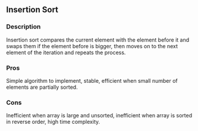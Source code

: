 ## Insertion Sort

### Description
Insertion sort compares the current element with the element before it and swaps them if the element before is bigger, then moves on to the next element of the iteration and repeats the process.


### Pros
Simple algorithm to implement, stable, efficient when small number of elements are partially sorted.

### Cons
Inefficient when array is large and unsorted, inefficient when array is sorted in reverse order, high time complexity.